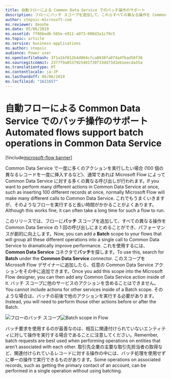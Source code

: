 ```yaml
---
title: 自動フローによる Common Data Service でのバッチ操作のサポート
description: フローにバッチ スコープを追加して、これらすべての異なる操作を Common Data Service の 1 回の呼び出しにまとめることができます。
author: stepsic-microsoft-com
ms.reviewer: deonhe
ms.date: 05/06/2019
ms.assetid: ff86bed6-565e-e911-a973-000d3a1c79c5
ms.topic: article
ms.service: business-applications
ms.author: stepsic
audience: Power user
ms.openlocfilehash: 3f1a1bf012b4d064cfca0038fa074a4fbad50f38
ms.sourcegitcommit: 2377f9a8537925401f30f33dd73d1eb1eecda35a
ms.translationtype: HT
ms.contentlocale: ja-JP
ms.lasthandoff: 06/06/2019
ms.locfileid: "1621657"
---
```

# <a name="automated-flows-support-batch-operations-in-common-data-service"></a><span data-ttu-id="4f183-103">自動フローによる Common Data Service でのバッチ操作のサポート</span><span class="sxs-lookup"><span data-stu-id="4f183-103">Automated flows support batch operations in Common Data Service</span></span>

[!include[microsoft-flow banner](../includes/microsoft-flow.md)]

<span data-ttu-id="4f183-104">Common Data Service で一度に多くのアクションを実行したい場合 (100 個の異なるレコードを一度に挿入するなど)、通常であれば Microsoft Flow によって Common Data Service に対する多くの異なる呼び出しが行われます。</span><span class="sxs-lookup"><span data-stu-id="4f183-104">If you want to perform many different actions in Common Data Service at once, such as inserting 100 different records at once, normally Microsoft Flow will make many different calls to Common Data Service.</span></span> <span data-ttu-id="4f183-105">これでもうまくいきますが、そのようなフローを実行すると長い時間がかかることがよくあります。</span><span class="sxs-lookup"><span data-stu-id="4f183-105">Although this works fine, it can often take a long time for such a flow to run.</span></span>

<span data-ttu-id="4f183-106">このリリースでは、フローに**バッチ** スコープを追加して、すべての異なる操作を Common Data Service の 1 回の呼び出しにまとめることができ、パフォーマンスが劇的に向上します。</span><span class="sxs-lookup"><span data-stu-id="4f183-106">Now, you can add a **Batch** scope to your flows that will group all these different operations into a single call to Common Data Service to dramatically improve performance.</span></span> <span data-ttu-id="4f183-107">これを使用するには、**Common Data Service** コネクタで**バッチ**を探します。</span><span class="sxs-lookup"><span data-stu-id="4f183-107">To use this, search for **Batch** under the **Common Data Service** connector.</span></span> <span data-ttu-id="4f183-108">このスコープを Microsoft Flow デザイナーに追加したら、任意の Common Data Service アクションをその中に追加できます。</span><span class="sxs-lookup"><span data-stu-id="4f183-108">Once you add this scope into the Microsoft Flow designer, you can then add any Common Data Service action inside of it.</span></span> <span data-ttu-id="4f183-109">バッチ スコープに他のサービスのアクションを含めることはできません。</span><span class="sxs-lookup"><span data-stu-id="4f183-109">You cannot include actions for other services inside of a Batch scope.</span></span> <span data-ttu-id="4f183-110">そのような場合は、バッチの前後で他のアクションを実行する必要があります。</span><span class="sxs-lookup"><span data-stu-id="4f183-110">Instead, you will need to perform those other actions before or after the Batch.</span></span>

<span data-ttu-id="4f183-111">![フローのバッチ スコープ](media/BatchOperations-1.png "フローのバッチ スコープ")</span><span class="sxs-lookup"><span data-stu-id="4f183-111">![Batch scope in Flow](media/BatchOperations-1.png "Batch scope in Flow")</span></span>

<span data-ttu-id="4f183-112">バッチ要求を使用するのが最善なのは、相互に関連付けられていないエンティティに対して操作を実行する場合であることに注意してください。</span><span class="sxs-lookup"><span data-stu-id="4f183-112">Remember, batch requests are best used when performing operations on entities that aren’t associated with each other.</span></span> <span data-ttu-id="4f183-113">取引先企業の主要な取引先担当者の取得など、関連付けられているレコードに対する操作の中には、バッチ処理を使用せずに単一の操作で実行できるものがあります。</span><span class="sxs-lookup"><span data-stu-id="4f183-113">Some operations on associated records, such as getting the primary contact of an account, can be performed in a single operation without using batching.</span></span>
